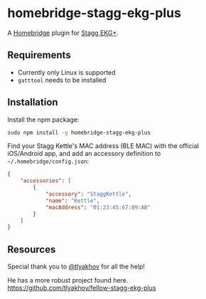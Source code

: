 # homebridge-stagg-ekg-plus

A [Homebridge](https://github.com/nfarina/homebridge) plugin for [Stagg EKG+](https://fellowproducts.com/collections/heat/products/stagg-ekg-plus).

## Requirements

* Currently only Linux is supported
* `gatttool` needs to be installed

## Installation

Install the npm package:

```bash
sudo npm install -g homebridge-stagg-ekg-plus
```

Find your Stagg Kettle's MAC address (BLE MAC) with the official iOS/Android app, and add an accessory definition to `~/.homebridge/config.json`:

```json
{
    "accessories": [
        {
            "accessory": "StaggKettle",
            "name": "Kettle",
            "macAddress": "01:23:45:67:89:AB"
        }
    ]
}
```

## Resources
Special thank you to [@tlyakhov](https://github.com/tlyakhov/) for all the help!

He has a more robust project found here.
https://github.com/tlyakhov/fellow-stagg-ekg-plus
